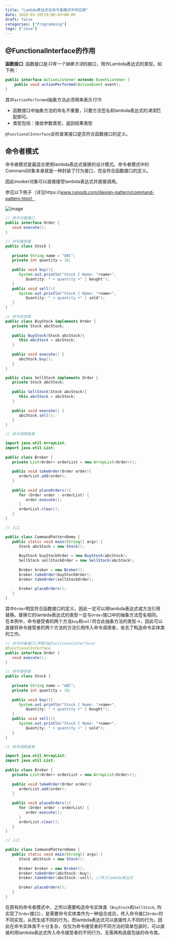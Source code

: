 ```yaml
---
title: "Lambda表达式在命令者模式中的应用"
date: 2020-03-20T19:08:43+08:00
draft: false
categories: ["Programming"]
tags: ["Java"]
---
```



## @FunctionalInterface的作用

**函数接口**: 函数接口是*只有一个抽象方法*的接口，用作Lambda表达式的类型。如下例：

```java
public interface ActionListener extends EventListener {
    public void actionPerformed(ActionEvent event);
}
```

其中`actionPerformed`抽象方法必须用来表示*行为*

* 函数接口中抽象方法的命名不重要，只要方法签名和lambda表达式的*类型*匹配即可。
* 类型包括：接收参数类型，返回结果类型

`@FunctionalInterface`会检查某接口是否符合函数接口的定义。

## 命令者模式

命令者模式是最适合使用lambda表达式替换的设计模式。命令者模式中的Command对象本身就是一种封装了行为接口，完全符合函数接口的定义。

因此invoker对象可以直接接受lambda表达式并直接调用。

参见以下例子（详见https://www.runoob.com/design-pattern/command-pattern.html）

![image](https://upload-images.jianshu.io/upload_images/5024743-95e19b15d19aac27.jpg?imageMogr2/auto-orient/strip%7CimageView2/2/w/1240)

```java
// 命令对象接口
public interface Order {
   void execute();
}

// 命令接受者
public class Stock {
   
   private String name = "ABC";
   private int quantity = 10;
 
   public void buy(){
      System.out.println("Stock [ Name: "+name+", 
         Quantity: " + quantity +" ] bought");
   }
   public void sell(){
      System.out.println("Stock [ Name: "+name+", 
         Quantity: " + quantity +" ] sold");
   }
}

// 命令实体类
public class BuyStock implements Order {
   private Stock abcStock;
 
   public BuyStock(Stock abcStock){
      this.abcStock = abcStock;
   }
 
   public void execute() {
      abcStock.buy();
   }
}

public class SellStock implements Order {
   private Stock abcStock;
 
   public SellStock(Stock abcStock){
      this.abcStock = abcStock;
   }
 
   public void execute() {
      abcStock.sell();
   }
}

// 命令调用者类

import java.util.ArrayList;
import java.util.List;
 
public class Broker {
   private List<Order> orderList = new ArrayList<Order>(); 
 
   public void takeOrder(Order order){
      orderList.add(order);      
   }
 
   public void placeOrders(){
      for (Order order : orderList) {
         order.execute();
      }
      orderList.clear();
   }
}

// 入口

public class CommandPatternDemo {
   public static void main(String[] args) {
      Stock abcStock = new Stock();
 
      BuyStock buyStockOrder = new BuyStock(abcStock);
      SellStock sellStockOrder = new SellStock(abcStock);
 
      Broker broker = new Broker();
      broker.takeOrder(buyStockOrder);
      broker.takeOrder(sellStockOrder);
 
      broker.placeOrders();
   }
}
```

其中`Order`明显符合函数接口的定义，因此一定可以用lambda表达式或方法引用替换。替换它的lambda表达式的类型一定与`Order`接口中的抽象方法签名相同，在本例中，命令接受者的两个方法`buy`和`sell`符合此抽象方法的类型<void>-><void>，因此可以直接将命令接受者的两个方法的方法引用传入命令调用者，省去了构造命令实体类的工作。

```java
// 命令对象接口(声明为@FunctionalInterface)
@FunctionalInterface
public interface Order {
   void execute();
}

// 命令接受者
public class Stock {
   
   private String name = "ABC";
   private int quantity = 10;
 
   public void buy(){
      System.out.println("Stock [ Name: "+name+", 
         Quantity: " + quantity +" ] bought");
   }
   public void sell(){
      System.out.println("Stock [ Name: "+name+", 
         Quantity: " + quantity +" ] sold");
   }
}

// 命令调用者类

import java.util.ArrayList;
import java.util.List;
 
public class Broker {
   private List<Order> orderList = new ArrayList<Order>(); 
 
   public void takeOrder(Order order){
      orderList.add(order);      
   }
 
   public void placeOrders(){
      for (Order order : orderList) {
         order.execute();
      }
      orderList.clear();
   }
}

// 入口

public class CommandPatternDemo {
   public static void main(String[] args) {
      Stock abcStock = new Stock();
      
      Broker broker = new Broker();
      broker.takeOrder(abcStock::buy);
      broker.takeOrder(abcStock::sell); //传入lambda表达式
 
      broker.placeOrders();
   }
}
```

在原有的命令者模式中，之所以需要构造命令实体类（`BuyStock`和`SellStock`, 均实现了`Order`接口），是需要命令实体类作为一种组合成员，传入命令接口`Order`的不同实现，从而生成不同的行为。而lambda表达式可以直接传入不同的行为，因此在命令实体类不十分复杂，仅仅为命令接受者的不同方法的简单包装时，可以直接利用lambda表达式传入命令接受者的不同行为，无需再构造瘦包装的命令类。




